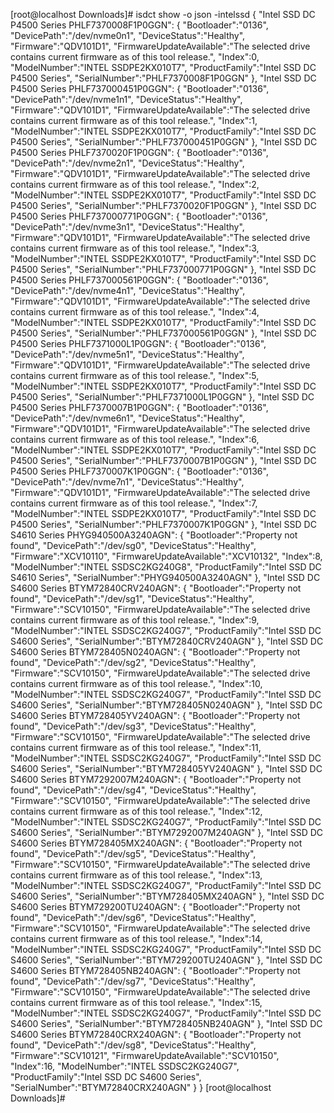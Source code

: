 [root@localhost Downloads]# isdct show -o json -intelssd
{
        "Intel SSD DC P4500 Series PHLF7370008F1P0GGN":
        {
                "Bootloader":"0136",
                "DevicePath":"/dev/nvme0n1",
                "DeviceStatus":"Healthy",
                "Firmware":"QDV101D1",
                "FirmwareUpdateAvailable":"The selected drive contains current firmware as of this tool release.",
                "Index":0,
                "ModelNumber":"INTEL SSDPE2KX010T7",
                "ProductFamily":"Intel SSD DC P4500 Series",
                "SerialNumber":"PHLF7370008F1P0GGN"
        },
        "Intel SSD DC P4500 Series PHLF737000451P0GGN":
        {
                "Bootloader":"0136",
                "DevicePath":"/dev/nvme1n1",
                "DeviceStatus":"Healthy",
                "Firmware":"QDV101D1",
                "FirmwareUpdateAvailable":"The selected drive contains current firmware as of this tool release.",
                "Index":1,
                "ModelNumber":"INTEL SSDPE2KX010T7",
                "ProductFamily":"Intel SSD DC P4500 Series",
                "SerialNumber":"PHLF737000451P0GGN"
        },
        "Intel SSD DC P4500 Series PHLF7370020F1P0GGN":
        {
                "Bootloader":"0136",
                "DevicePath":"/dev/nvme2n1",
                "DeviceStatus":"Healthy",
                "Firmware":"QDV101D1",
                "FirmwareUpdateAvailable":"The selected drive contains current firmware as of this tool release.",
                "Index":2,
                "ModelNumber":"INTEL SSDPE2KX010T7",
                "ProductFamily":"Intel SSD DC P4500 Series",
                "SerialNumber":"PHLF7370020F1P0GGN"
        },
        "Intel SSD DC P4500 Series PHLF737000771P0GGN":
        {
                "Bootloader":"0136",
                "DevicePath":"/dev/nvme3n1",
                "DeviceStatus":"Healthy",
                "Firmware":"QDV101D1",
                "FirmwareUpdateAvailable":"The selected drive contains current firmware as of this tool release.",
                "Index":3,
                "ModelNumber":"INTEL SSDPE2KX010T7",
                "ProductFamily":"Intel SSD DC P4500 Series",
                "SerialNumber":"PHLF737000771P0GGN"
        },
        "Intel SSD DC P4500 Series PHLF737000561P0GGN":
        {
                "Bootloader":"0136",
                "DevicePath":"/dev/nvme4n1",
                "DeviceStatus":"Healthy",
                "Firmware":"QDV101D1",
                "FirmwareUpdateAvailable":"The selected drive contains current firmware as of this tool release.",
                "Index":4,
                "ModelNumber":"INTEL SSDPE2KX010T7",
                "ProductFamily":"Intel SSD DC P4500 Series",
                "SerialNumber":"PHLF737000561P0GGN"
        },
        "Intel SSD DC P4500 Series PHLF7371000L1P0GGN":
        {
                "Bootloader":"0136",
                "DevicePath":"/dev/nvme5n1",
                "DeviceStatus":"Healthy",
                "Firmware":"QDV101D1",
                "FirmwareUpdateAvailable":"The selected drive contains current firmware as of this tool release.",
                "Index":5,
                "ModelNumber":"INTEL SSDPE2KX010T7",
                "ProductFamily":"Intel SSD DC P4500 Series",
                "SerialNumber":"PHLF7371000L1P0GGN"
        },
        "Intel SSD DC P4500 Series PHLF7370007B1P0GGN":
        {
                "Bootloader":"0136",
                "DevicePath":"/dev/nvme6n1",
                "DeviceStatus":"Healthy",
                "Firmware":"QDV101D1",
                "FirmwareUpdateAvailable":"The selected drive contains current firmware as of this tool release.",
                "Index":6,
                "ModelNumber":"INTEL SSDPE2KX010T7",
                "ProductFamily":"Intel SSD DC P4500 Series",
                "SerialNumber":"PHLF7370007B1P0GGN"
        },
        "Intel SSD DC P4500 Series PHLF7370007K1P0GGN":
        {
                "Bootloader":"0136",
                "DevicePath":"/dev/nvme7n1",
                "DeviceStatus":"Healthy",
                "Firmware":"QDV101D1",
                "FirmwareUpdateAvailable":"The selected drive contains current firmware as of this tool release.",
                "Index":7,
                "ModelNumber":"INTEL SSDPE2KX010T7",
                "ProductFamily":"Intel SSD DC P4500 Series",
                "SerialNumber":"PHLF7370007K1P0GGN"
        },
        "Intel SSD DC S4610 Series PHYG940500A3240AGN":
        {
                "Bootloader":"Property not found",
                "DevicePath":"/dev/sg0",
                "DeviceStatus":"Healthy",
                "Firmware":"XCV10110",
                "FirmwareUpdateAvailable":"XCV10132",
                "Index":8,
                "ModelNumber":"INTEL SSDSC2KG240G8",
                "ProductFamily":"Intel SSD DC S4610 Series",
                "SerialNumber":"PHYG940500A3240AGN"
        },
        "Intel SSD DC S4600 Series BTYM72840CRV240AGN":
        {
                "Bootloader":"Property not found",
                "DevicePath":"/dev/sg1",
                "DeviceStatus":"Healthy",
                "Firmware":"SCV10150",
                "FirmwareUpdateAvailable":"The selected drive contains current firmware as of this tool release.",
                "Index":9,
                "ModelNumber":"INTEL SSDSC2KG240G7",
                "ProductFamily":"Intel SSD DC S4600 Series",
                "SerialNumber":"BTYM72840CRV240AGN"
        },
        "Intel SSD DC S4600 Series BTYM728405N0240AGN":
        {
                "Bootloader":"Property not found",
                "DevicePath":"/dev/sg2",
                "DeviceStatus":"Healthy",
                "Firmware":"SCV10150",
                "FirmwareUpdateAvailable":"The selected drive contains current firmware as of this tool release.",
                "Index":10,
                "ModelNumber":"INTEL SSDSC2KG240G7",
                "ProductFamily":"Intel SSD DC S4600 Series",
                "SerialNumber":"BTYM728405N0240AGN"
        },
        "Intel SSD DC S4600 Series BTYM728405YV240AGN":
        {
                "Bootloader":"Property not found",
                "DevicePath":"/dev/sg3",
                "DeviceStatus":"Healthy",
                "Firmware":"SCV10150",
                "FirmwareUpdateAvailable":"The selected drive contains current firmware as of this tool release.",
                "Index":11,
                "ModelNumber":"INTEL SSDSC2KG240G7",
                "ProductFamily":"Intel SSD DC S4600 Series",
                "SerialNumber":"BTYM728405YV240AGN"
        },
        "Intel SSD DC S4600 Series BTYM7292007M240AGN":
        {
                "Bootloader":"Property not found",
                "DevicePath":"/dev/sg4",
                "DeviceStatus":"Healthy",
                "Firmware":"SCV10150",
                "FirmwareUpdateAvailable":"The selected drive contains current firmware as of this tool release.",
                "Index":12,
                "ModelNumber":"INTEL SSDSC2KG240G7",
                "ProductFamily":"Intel SSD DC S4600 Series",
                "SerialNumber":"BTYM7292007M240AGN"
        },
        "Intel SSD DC S4600 Series BTYM728405MX240AGN":
        {
                "Bootloader":"Property not found",
                "DevicePath":"/dev/sg5",
                "DeviceStatus":"Healthy",
                "Firmware":"SCV10150",
                "FirmwareUpdateAvailable":"The selected drive contains current firmware as of this tool release.",
                "Index":13,
                "ModelNumber":"INTEL SSDSC2KG240G7",
                "ProductFamily":"Intel SSD DC S4600 Series",
                "SerialNumber":"BTYM728405MX240AGN"
        },
        "Intel SSD DC S4600 Series BTYM729200TU240AGN":
        {
                "Bootloader":"Property not found",
                "DevicePath":"/dev/sg6",
                "DeviceStatus":"Healthy",
                "Firmware":"SCV10150",
                "FirmwareUpdateAvailable":"The selected drive contains current firmware as of this tool release.",
                "Index":14,
                "ModelNumber":"INTEL SSDSC2KG240G7",
                "ProductFamily":"Intel SSD DC S4600 Series",
                "SerialNumber":"BTYM729200TU240AGN"
        },
        "Intel SSD DC S4600 Series BTYM728405NB240AGN":
        {
                "Bootloader":"Property not found",
                "DevicePath":"/dev/sg7",
                "DeviceStatus":"Healthy",
                "Firmware":"SCV10150",
                "FirmwareUpdateAvailable":"The selected drive contains current firmware as of this tool release.",
                "Index":15,
                "ModelNumber":"INTEL SSDSC2KG240G7",
                "ProductFamily":"Intel SSD DC S4600 Series",
                "SerialNumber":"BTYM728405NB240AGN"
        },
        "Intel SSD DC S4600 Series BTYM72840CRX240AGN":
        {
                "Bootloader":"Property not found",
                "DevicePath":"/dev/sg8",
                "DeviceStatus":"Healthy",
                "Firmware":"SCV10121",
                "FirmwareUpdateAvailable":"SCV10150",
                "Index":16,
                "ModelNumber":"INTEL SSDSC2KG240G7",
                "ProductFamily":"Intel SSD DC S4600 Series",
                "SerialNumber":"BTYM72840CRX240AGN"
        }
}
[root@localhost Downloads]#
